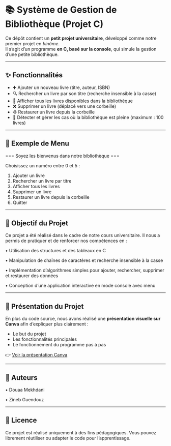 # 📚 Système de Gestion de Bibliothèque (Projet C)

Ce dépôt contient un **petit projet universitaire**, développé comme notre premier projet en *binôme*.  
Il s’agit d’un programme **en C, basé sur la console**, qui simule la gestion d’une petite bibliothèque.

---

## ✨ Fonctionnalités
- ➕ Ajouter un nouveau livre (titre, auteur, ISBN)  
- 🔍 Rechercher un livre par son titre (recherche insensible à la casse)  
- 📖 Afficher tous les livres disponibles dans la bibliothèque  
- ❌ Supprimer un livre (déplacé vers une corbeille)  
- ♻️ Restaurer un livre depuis la corbeille  
- 🚫 Détecter et gérer les cas où la bibliothèque est pleine (maximum : 100 livres)

---

## 📸 Exemple de Menu
=== Soyez les bienvenus dans notre bibliothèque ===

Choisissez un numéro entre 0 et 5 :

1. Ajouter un livre
2. Rechercher un livre par titre
3. Afficher tous les livres
4. Supprimer un livre
5. Restaurer un livre depuis la corbeille
0. Quitter

---

## 🎯 Objectif du Projet

Ce projet a été réalisé dans le cadre de notre cours universitaire.
Il nous a permis de pratiquer et de renforcer nos compétences en :

• Utilisation des structures et des tableaux en C

• Manipulation de chaînes de caractères et recherche insensible à la casse

• Implémentation d’algorithmes simples pour ajouter, rechercher, supprimer et restaurer des données

• Conception d’une application interactive en mode console avec menu

---

## 🎨 Présentation du Projet
En plus du code source, nous avons réalisé une **présentation visuelle sur Canva** afin d’expliquer plus clairement :  
- Le but du projet  
- Les fonctionnalités principales  
- Le fonctionnement du programme pas à pas  

👉 [Voir la présentation Canva]([LIEN_ICI](https://www.canva.com/design/DAGjsTOWqFk/Rw2dwRtcenr9B2c-U2tD4A/edit?utm_content=DAGjsTOWqFk&utm_campaign=designshare&utm_medium=link2&utm_source=sharebutton))

---

## 👥 Auteurs

• Douaa Mekhdani

• Zineb Guendouz

---

## 📄 Licence

Ce projet est réalisé uniquement à des fins pédagogiques.
Vous pouvez librement réutiliser ou adapter le code pour l’apprentissage.


